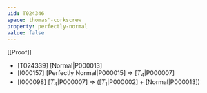 ```yaml
---
uid: T024346
space: thomas'-corkscrew
property: perfectly-normal
value: false
---
```

[[Proof]]

* [T024339] [Normal|P000013]
* [I000157] [Perfectly Normal|P000015] => [$T_4$|P000007]
* [I000098] [$T_4$|P000007] => ([$T_1$|P000002] + [Normal|P000013])

